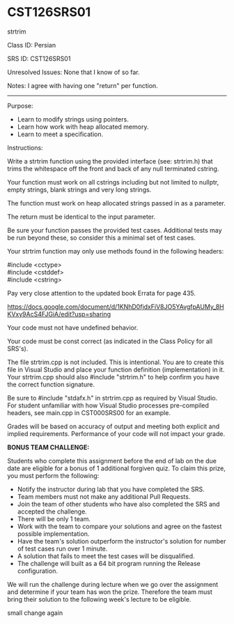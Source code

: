 # CST126SRS01
strtrim

Class ID: Persian

SRS ID:  CST126SRS01 

Unresolved Issues:  None that I know of so far.  

Notes:  I agree with having one "return" per function. 

---

Purpose:  

* Learn to modify strings using pointers. 
* Learn how work with heap allocated memory. 
* Learn to meet a specification. 

Instructions:  

Write a strtrim function using the provided interface (see: strtrim.h) that trims the whitespace off the front and back of any null terminated cstring. 

Your function must work on all cstrings including but not limited to nullptr, empty strings, blank strings and very long strings. 

The function must work on heap allocated strings passed in as a parameter. 

The return must be identical to the input parameter. 

Be sure your function passes the provided test cases. Additional tests may be run beyond these, so consider this a minimal set of test cases. 

Your strtrim function may only use methods found in the following headers:

#include \<cctype\>  
#include \<cstddef\>  
#include \<cstring\>  

Pay very close attention to the updated book Errata for page 435.

https://docs.google.com/document/d/1KNhD0fjdxFiV8JO5YAvgfpAUMy_8HKVxy9AcS4FJGiA/edit?usp=sharing

Your code must not have undefined behavior. 

Your code must be const correct (as indicated in the Class Policy for all SRS's). 

The file strtrim.cpp is not included. This is intentional. You are to create this file in Visual Studio and place your function definition (implementation) in it. Your strtrim.cpp should also #include "strtrim.h" to help confirm you have the correct function signature. 

Be sure to #include "stdafx.h" in strtrim.cpp as required by Visual Studio. For student unfamiliar with how Visual Studio processes pre-compiled headers, see main.cpp in CST000SRS00 for an example. 

Grades will be based on accuracy of output and meeting both explicit and implied requirements. Performance of your code will not impact your grade. 

**BONUS TEAM CHALLENGE:**

Students who complete this assignment before the end of lab on the due date are eligible for a bonus of 1 additional forgiven quiz. To claim this prize, you must perform the following:

- Notify the instructor during lab that you have completed the SRS.
- Team members must not make any additional Pull Requests. 
- Join the team of other students who have also completed the SRS and accepted the challenge. 
- There will be only 1 team. 
- Work with the team to compare your solutions and agree on the fastest possible implementation. 
- Have the team's solution outperform the instructor's solution for number of test cases run over 1 minute. 
- A solution that fails to meet the test cases will be disqualified. 
- The challenge will built as a 64 bit program running the Release configuration. 

We will run the challenge during lecture when we go over the assignment and determine if your team has won the prize. Therefore the team must bring their solution to the following week's lecture to be eligible. 

small change again